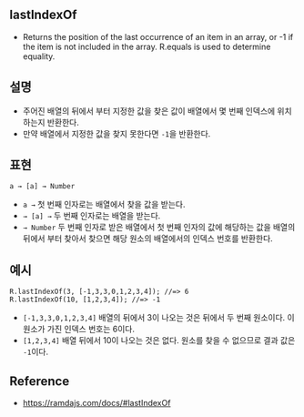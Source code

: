 ## lastIndexOf
- Returns the position of the last occurrence of an item in an array, or -1 if the item is not included in the array. R.equals is used to determine equality.

## 설명
- 주어진 배열의 뒤에서 부터 지정한 값을 찾은 값이 배열에서 몇 번째 인덱스에 위치하는지 반환한다.
- 만약 배열에서 지정한 값을 찾지 못한다면 `-1`을 반환한다.

## 표현
```
a → [a] → Number
```
- `a →` 첫 번째 인자로는 배열에서 찾을 값을 받는다.
- `→ [a] →` 두 번째 인자로는 배열을 받는다.
- `→ Number` 두 번째 인자로 받은 배열에서 첫 번째 인자의 값에 해당하는 값을 배열의 뒤에서 부터 찾아서 찾으면 해당 원소의 배열에서의 인덱스 번호를 반환한다.

## 예시
```
R.lastIndexOf(3, [-1,3,3,0,1,2,3,4]); //=> 6
R.lastIndexOf(10, [1,2,3,4]); //=> -1
```
- `[-1,3,3,0,1,2,3,4]` 배열의 뒤에서 3이 나오는 것은 뒤에서 두 번째 원소이다. 이 원소가 가진 인덱스 번호는 6이다.
- `[1,2,3,4]` 배열 뒤에서 10이 나오는 것은 없다. 원소를 찾을 수 없으므로 결과 값은 `-1`이다.

## Reference
- https://ramdajs.com/docs/#lastIndexOf
